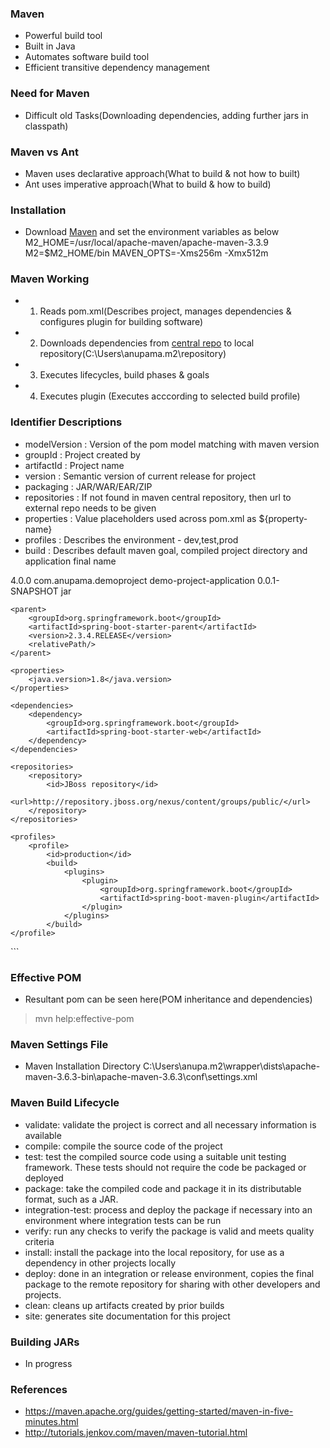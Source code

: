 ### Maven
* Powerful build tool
* Built in Java
* Automates software build tool
* Efficient transitive dependency management

### Need for Maven
* Difficult old Tasks(Downloading dependencies, adding further jars in classpath)

### Maven vs Ant
* Maven uses declarative approach(What to build & not how to built)
* Ant uses imperative approach(What to build & how to build)

### Installation
* Download [Maven](http://maven.apache.org/download.cgi) and set the environment variables as below
M2_HOME=/usr/local/apache-maven/apache-maven-3.3.9
M2=$M2_HOME/bin
MAVEN_OPTS=-Xms256m -Xmx512m

### Maven Working
* 1. Reads pom.xml(Describes project, manages dependencies & configures plugin for building software)
* 2. Downloads dependencies from [central repo](https://search.maven.org/classic/#search|ga|1|centra) to local repository(C:\Users\anupama\.m2\repository)
* 3. Executes lifecycles, build phases & goals
* 4. Executes plugin
(Executes acccording to selected build profile)

### Identifier Descriptions
* modelVersion : Version of the pom model matching with maven version
* groupId : Project created by
* artifactId : Project name
* version : Semantic version of current release for project
* packaging : JAR/WAR/EAR/ZIP
* repositories : If not found in maven central repository, then url to external repo needs to be given
* properties : Value placeholders used across pom.xml as ${property-name}
* profiles : Describes the environment - dev,test,prod
* build : Describes default maven goal, compiled project directory and application final name

<?xml version="1.0" encoding="UTF-8"?>
<project xmlns="http://maven.apache.org/POM/4.0.0" xmlns:xsi="http://www.w3.org/2001/XMLSchema-instance" xsi:schemaLocation="http://maven.apache.org/POM/4.0.0 https://maven.apache.org/xsd/maven-4.0.0.xsd">
	<modelVersion>4.0.0</modelVersion>
	<groupId>com.anupama.demoproject</groupId>
    <artifactId>demo-project-application</artifactId>
	<version>0.0.1-SNAPSHOT</version>
    <packaging>jar</packaging>

    <parent>
		<groupId>org.springframework.boot</groupId>
		<artifactId>spring-boot-starter-parent</artifactId>
		<version>2.3.4.RELEASE</version>
		<relativePath/>
	</parent>

    <properties>
		<java.version>1.8</java.version>
    </properties>

    <dependencies>
	    <dependency>
		    <groupId>org.springframework.boot</groupId>
		    <artifactId>spring-boot-starter-web</artifactId>
	    </dependency>
    </dependencies>

    <repositories>
        <repository>
            <id>JBoss repository</id>
            <url>http://repository.jboss.org/nexus/content/groups/public/</url>
        </repository>
    </repositories>

    <profiles>
        <profile>
            <id>production</id>
            <build>
                <plugins>
                    <plugin>
                        <groupId>org.springframework.boot</groupId>
				        <artifactId>spring-boot-maven-plugin</artifactId>
                    </plugin>
                </plugins>
            </build>
    </profile>
    
</project>
```

### Effective POM
* Resultant pom can be seen here(POM inheritance and dependencies)
> mvn help:effective-pom

### Maven Settings File
* Maven Installation Directory
C:\Users\anupa\.m2\wrapper\dists\apache-maven-3.6.3-bin\apache-maven-3.6.3\conf\settings.xml


### Maven Build Lifecycle
* validate: validate the project is correct and all necessary information is available
* compile: compile the source code of the project
* test: test the compiled source code using a suitable unit testing framework. These tests should not require the code be packaged or deployed
* package: take the compiled code and package it in its distributable format, such as a JAR.
* integration-test: process and deploy the package if necessary into an environment where integration tests can be run
* verify: run any checks to verify the package is valid and meets quality criteria
* install: install the package into the local repository, for use as a dependency in other projects locally
* deploy: done in an integration or release environment, copies the final package to the remote repository for sharing with other developers and projects.
* clean: cleans up artifacts created by prior builds
* site: generates site documentation for this project

### Building JARs
* In progress

### References
* https://maven.apache.org/guides/getting-started/maven-in-five-minutes.html
* http://tutorials.jenkov.com/maven/maven-tutorial.html